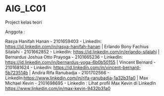 # AIG_LC01
Project kelas teori 

Anggota :


Rasya Hanifah Hanan - 2101659403 - LinkedIn: https://id.linkedin.com/in/rasya-hanifah-hanan |
Erlando Bony Fachius Silalahi - 2101662852 - LinkedIn: https://id.linkedin.com/in/erlando-silalahi |
Bernardus Joshua Otto Prayoga - 2101665236 - LinkedIn: https://id.linkedin.com/in/bernardus-yoga-6b0b50155 |
Vincent Bernard - 2101681624 - LinkedIn: https://id.linkedin.com/in/vincent-bernard-5b723514b |
Andira Rifa Ranubadja - 2101702566 - LinkedIn:https://www.linkedin.com/in/rifa-ranubadja-1a32b31a0 |
Max Michael Kevin - 2101698695 - LinkedIn : Lihat profil Max Kevin di LinkedIn https://www.linkedin.com/in/max-kevin-9432b31a0
